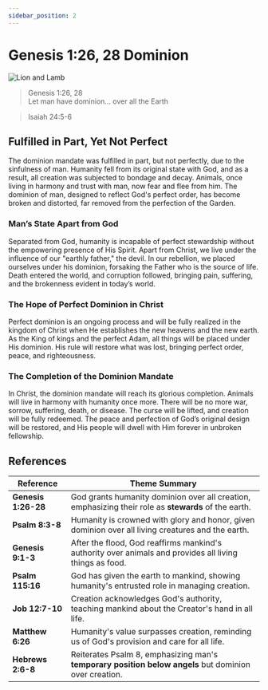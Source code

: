 ```yaml
---
sidebar_position: 2
---
```


# Genesis 1:26, 28 Dominion



![Lion and Lamb](./lion-lamb.png)


> Genesis 1:26, 28 \
> Let man have dominion... over all the Earth

> Isaiah 24:5-6


## Fulfilled in Part, Yet Not Perfect
The dominion mandate was fulfilled in part, but not perfectly, due to the sinfulness of man. Humanity fell from its original state with God, and as a result, all creation was subjected to bondage and decay. Animals, once living in harmony and trust with man, now fear and flee from him. The dominion of man, designed to reflect God's perfect order, has become broken and distorted, far removed from the perfection of the Garden.

### Man’s State Apart from God
Separated from God, humanity is incapable of perfect stewardship without the empowering presence of His Spirit. Apart from Christ, we live under the influence of our "earthly father," the devil. In our rebellion, we placed ourselves under his dominion, forsaking the Father who is the source of life. Death entered the world, and corruption followed, bringing pain, suffering, and the brokenness evident in today’s world.

### The Hope of Perfect Dominion in Christ
Perfect dominion is an ongoing process and will be fully realized in the kingdom of Christ when He establishes the new heavens and the new earth. As the King of kings and the perfect Adam, all things will be placed under His dominion. His rule will restore what was lost, bringing perfect order, peace, and righteousness.

### The Completion of the Dominion Mandate
In Christ, the dominion mandate will reach its glorious completion. Animals will live in harmony with humanity once more. There will be no more war, sorrow, suffering, death, or disease. The curse will be lifted, and creation will be fully redeemed. The peace and perfection of God’s original design will be restored, and His people will dwell with Him forever in unbroken fellowship.



## References

| **Reference**       | **Theme Summary**                                                                                       |
| ------------------- | ------------------------------------------------------------------------------------------------------- |
| **Genesis 1:26-28** | God grants humanity dominion over all creation, emphasizing their role as **stewards** of the earth.        |
| **Psalm 8:3-8**     | Humanity is crowned with glory and honor, given dominion over all living creatures and the earth.       |
| **Genesis 9:1-3**   | After the flood, God reaffirms mankind's authority over animals and provides all living things as food. |
| **Psalm 115:16**    | God has given the earth to mankind, showing humanity's entrusted role in managing creation.             |
| **Job 12:7-10**     | Creation acknowledges God's authority, teaching mankind about the Creator's hand in all life.           |
| **Matthew 6:26**    | Humanity's value surpasses creation, reminding us of God's provision and care for all life.             |
| **Hebrews 2:6-8**   | Reiterates Psalm 8, emphasizing man's **temporary position below angels** but dominion over creation.       |
